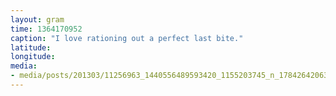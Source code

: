 ```yaml
---
layout: gram
time: 1364170952
caption: "I love rationing out a perfect last bite."
latitude: 
longitude: 
media:
- media/posts/201303/11256963_1440556489593420_1155203745_n_17842642063000351.jpg
---
```

